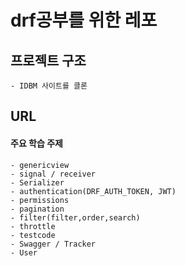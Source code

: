 # drf공부를 위한 레포

## 프로젝트 구조
    - IDBM 사이트를 클론
## URL

#### 주요 학습 주제
    - genericview
    - signal / receiver
    - Serializer
    - authentication(DRF_AUTH_TOKEN, JWT)   
    - permissions
    - pagination
    - filter(filter,order,search)
    - throttle
    - testcode
    - Swagger / Tracker
    - User